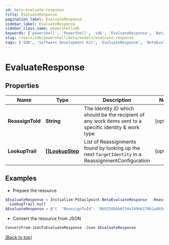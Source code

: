 ```yaml
---
id: beta-evaluate-response
title: EvaluateResponse
pagination_label: EvaluateResponse
sidebar_label: EvaluateResponse
sidebar_class_name: powershellsdk
keywords: ['powershell', 'PowerShell', 'sdk', 'EvaluateResponse', 'BetaEvaluateResponse'] 
slug: /tools/sdk/powershell/beta/models/evaluate-response
tags: ['SDK', 'Software Development Kit', 'EvaluateResponse', 'BetaEvaluateResponse']
---
```



# EvaluateResponse

## Properties

Name | Type | Description | Notes
------------ | ------------- | ------------- | -------------
**ReassignToId** | **String** | The Identity ID which should be the recipient of any work items sent to a specific identity & work type | [optional] 
**LookupTrail** | [**[]LookupStep**](lookup-step) | List of Reassignments found by looking up the next `TargetIdentity` in a ReassignmentConfiguration | [optional] 

## Examples

- Prepare the resource
```powershell
$EvaluateResponse = Initialize-PSSailpoint.BetaEvaluateResponse  -ReassignToId 869320b6b6f34a169b6178b1a865e66f `
 -LookupTrail null
$EvaluateResponse = @"{  "ReassignToId": "869320b6b6f34a169b6178b1a865e66f", "LookupTrail": "null "}"@
```

- Convert the resource from JSON
```powershell
ConvertFrom-JsonToEvaluateResponse -Json $EvaluateResponse
```


[[Back to top]](#) 

